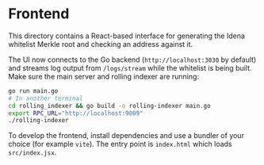 # Frontend

This directory contains a React-based interface for generating the Idena whitelist
Merkle root and checking an address against it.

The UI now connects to the Go backend (`http://localhost:3030` by default) and
streams log output from `/logs/stream` while the whitelist is being built. Make
sure the main server and rolling indexer are running:

```bash
go run main.go
# In another terminal
cd rolling_indexer && go build -o rolling-indexer main.go
export RPC_URL="http://localhost:9009"
./rolling-indexer
```

To develop the frontend, install dependencies and use a bundler of your choice
(for example `vite`). The entry point is `index.html` which loads
`src/index.jsx`.

